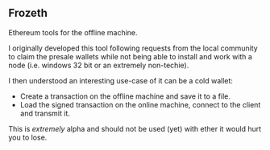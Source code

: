 ## Frozeth

Ethereum tools for the offline machine.

I originally developed this tool following requests from the local community to claim the presale wallets while not being able to install and work with a node (i.e. windows 32 bit or an extremely non-techie).

I then understood an interesting use-case of it can be a cold wallet:
- Create a transaction on the offline machine and save it to a file.
- Load the signed transaction on the online machine, connect to the client and transmit it.

This is *extremely* alpha and should not be used (yet) with ether it would hurt you to lose.
